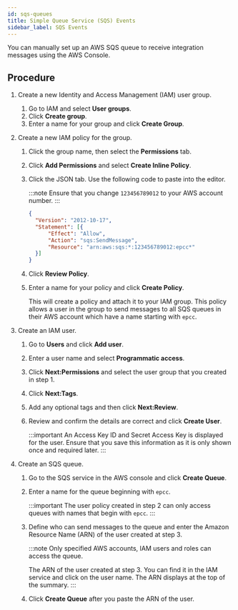 ```yaml
---
id: sqs-queues
title: Simple Queue Service (SQS) Events
sidebar_label: SQS Events
---
```


You can manually set up an AWS SQS queue to receive integration messages using the AWS Console.

## Procedure

1. Create a new Identity and Access Management (IAM) user group.

    1. Go to IAM and select **User groups**.
    1. Click **Create group**.
    1. Enter a name for your group and click **Create Group**.


2. Create a new IAM policy for the group.

    1. Click the group name, then select the **Permissions** tab.
    1. Click **Add Permissions** and select **Create Inline Policy**.
    1. Click the JSON tab. Use the following code to paste into the editor.

        :::note
        Ensure that you change `123456789012` to your AWS account number.
        :::

        ```json
        {
          "Version": "2012-10-17",
          "Statement": [{
              "Effect": "Allow",
              "Action": "sqs:SendMessage",
              "Resource": "arn:aws:sqs:*:123456789012:epcc*"
          }]
        }
        ```

    1. Click **Review Policy**.
    1. Enter a name for your policy and click **Create Policy**.

        This will create a policy and attach it to your IAM group. This policy allows a user in the group to send messages to all SQS queues in their AWS account which have a name starting with `epcc`.


3. Create an IAM user.

    1. Go to **Users** and click **Add user**.
    1. Enter a user name and select **Programmatic access**.
    1. Click **Next:Permissions** and select the user group that you created in step 1.
    1. Click **Next:Tags**.
    1. Add any optional tags and then click **Next:Review**.
    1. Review and confirm the details are correct and click **Create User**.

        :::important
        An Access Key ID and Secret Access Key is displayed for the user. Ensure that you save this information as it is only shown once and required later.
        :::

4. Create an SQS queue.

    1. Go to the SQS service in the AWS console and click **Create Queue**.
    1. Enter a name for the queue beginning with `epcc`.

        :::important
        The user policy created in step 2 can only access queues with names that begin with `epcc`.
        :::

    1. Define who can send messages to the queue and enter the Amazon Resource Name (ARN) of the user created at step 3.

        :::note
        Only specified AWS accounts, IAM users and roles can access the queue.

        The ARN of the user created at step 3. You can find it in the IAM service and click on the user name. The ARN displays at the top of the summary.
        :::

    1. Click **Create Queue** after you paste the ARN of the user.
